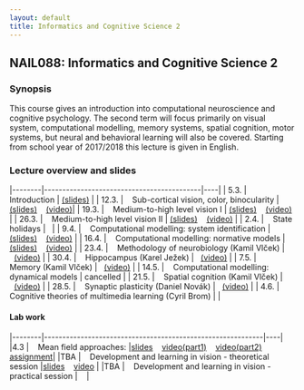 ```yaml
---
layout: default
title: Informatics and Cognitive Science 2
---
```

## NAIL088: Informatics and Cognitive Science 2

### Synopsis

This course gives an introduction into computational neuroscience and cognitive psychology. 
The second term will focus primarily on visual system, computational modelling, memory systems, spatial cognition, motor systems, 
but neural and behavioral learning will also be covered. Starting from school year of 2017/2018 this lecture is given in English. 


### Lecture overview and slides

<!--- #### Wednesday sessions (11:00 - 12:30) -->

|--------|-------------------------------------------|----|
| 5.3.   |  &nbsp;&nbsp; Introduction                 | [\(slides\)](https://u.pcloud.link/publink/show?code=XZbfHfXZEc8VO6Q8yejIEQouO38xeY7WQ8JX) |
| 12.3.  |  &nbsp;&nbsp; Sub-cortical vision, color, binocularity |[\(slides\)](https://u.pcloud.link/publink/show?code=XZihmBXZF0c0sx1V7dXQjLkfUYvg14QHAF2k) &nbsp;&nbsp; [\(video\)](https://u.pcloud.link/publink/show?code=XZSOmBXZaOVfI0Jg93HPYRpSvpRorfJyt9MV)| 
| 19.3.  |  &nbsp;&nbsp; Medium-to-high level vision I | [\(slides\)](https://u.pcloud.link/publink/show?code=XZBgC2XZ1GqjyCKDBomKEFw0cwJxbfLh45V0) &nbsp;&nbsp;   [\(video\)](https://u.pcloud.link/publink/show?code=XZraS2XZy50ALeJEEdJnuVvszXEoImcW0mnV) | 
| 26.3.  |  &nbsp;&nbsp; Medium-to-high level vision II | [\(slides\)](https://u.pcloud.link/publink/show?code=XZBgC2XZ1GqjyCKDBomKEFw0cwJxbfLh45V0) &nbsp;&nbsp;  [\(video\)](https://u.pcloud.link/publink/show?code=XZ1fO2XZxpLm4Kaoen4jpBbfh7J2EFy4HxoV) | 
| 2.4.   |  &nbsp;&nbsp; State holidays |&nbsp;&nbsp;   | 
| 9.4.   |  &nbsp;&nbsp; Computational modelling: system identification |[\(slides\)](https://u.pcloud.link/publink/show?code=XZLY7DXZpFjoeJJaGqhMqjsebbbBAV7L2VuV)  &nbsp;&nbsp; [\(video\)](https://u.pcloud.link/publink/show?code=XZkY7DXZdefiaVFGGi0MszvaXVG374Pph0mk) | 
| 16.4.  |  &nbsp;&nbsp; Computational modelling: normative models |[\(slides\)](https://u.pcloud.link/publink/show?code=XZ647DXZvCCwBKJ8qfbJ9RiyWjjjy7TS2pPy) &nbsp;&nbsp; [\(video\)](https://u.pcloud.link/publink/show?code=XZe47DXZYOcpb65nMT7CXIGYUTCO8QjbGR87) | 
| 23.4.  |  &nbsp;&nbsp; Methodology of neurobiology (Kamil Vlček) | &nbsp;&nbsp;[\(video\)](https://u.pcloud.link/publink/show?code=XZzHoDXZewsFTaRI4VJda6zBWFnHzYvxITnX)  | 
| 30.4.  |  &nbsp;&nbsp; Hippocampus (Karel Ježek) | &nbsp;&nbsp;[\(video\)](https://u.pcloud.link/publink/show?code=XZ5zb9XZvwWz8ryJS3LMkhC479DRn7eshl5k) |
| 7.5.   |  &nbsp;&nbsp; Memory (Kamil Vlček)  | &nbsp;&nbsp;[\(video\)](https://u.pcloud.link/publink/show?code=XZfRb9XZWWCLWuC6H6HlTLrJKtiXkzkn3Cj7)  | 
| 14.5.  |  &nbsp;&nbsp; Computational modelling: dynamical models | cancelled |
| 21.5.  |  &nbsp;&nbsp; Spatial cognition (Kamil Vlček) | &nbsp;&nbsp;[\(video\)](https://u.pcloud.link/publink/show?code=XZ1Rb9XZuIj8WaQHb7F0ML8DeUl6py6NWq4X) | 
| 28.5.  |  &nbsp;&nbsp; Synaptic plasticity (Daniel Novák) | &nbsp;&nbsp;[\(video\)](https://u.pcloud.link/publink/show?code=XZC7VMXZiBzS2J7y87Rhc6FKHt6MyVP2pDNX) |
| 4.6.   |  &nbsp;&nbsp; Cognitive theories of multimedia learning (Cyril Brom) |  |

#### Lab work

|--------|------------------------------------------------------------|----|
|4.3     | &nbsp;&nbsp; Mean field approaches:                                    |[slides](https://u.pcloud.link/publink/show?code=XZrEmBXZHgecb2lGB7So3MC50XbyUS8YUjG7) &nbsp;&nbsp; [video\(part1\)](https://u.pcloud.link/publink/show?code=XZxEmBXZy5x9INqz0WufGjq9Sfl4ufhEJ7ay) &nbsp;&nbsp;  [video\(part2\)](https://u.pcloud.link/publink/show?code=XZEEmBXZG91Rz5mCnw0NQU2olJrhHBSey7GV) &nbsp;&nbsp; [assignment](https://u.pcloud.link/publink/show?code=XZzOmBXZEBquBaMkvxQtKw1A4RP2eXi57Ufk)|
|TBA     | &nbsp;&nbsp; Development and learning in vision - theoretical session  |[slides](https://u.pcloud.link/publink/show?code=XZH7VMXZ3DJrORx6wQyhN8IVmbbQzub8iHmX) &nbsp;&nbsp; [video](https://u.pcloud.link/publink/show?code=XZu7VMXZXnjXwHHHGh5BRs0JO1SDJpJna3i7) |
|TBA     | &nbsp;&nbsp; Development and learning in vision - practical session    | &nbsp;&nbsp; |

<!---
#### Friday sessions (11:00 - 12:30)

|--------|-------------------------------------------|----|
| 27.3. |  &nbsp;&nbsp; Topographica modelling excercise session 1 | &nbsp;&nbsp; [slides](../assets/slides/LabWork.zip) |
| 3.4. |  &nbsp;&nbsp; Topographica modelling excercise session 2 | |
| 17.4. |  &nbsp;&nbsp; Topographica modelling excercise session 3 | |
| 24.4. |  &nbsp;&nbsp; Topographica modelling excercise session 4 | |

-->